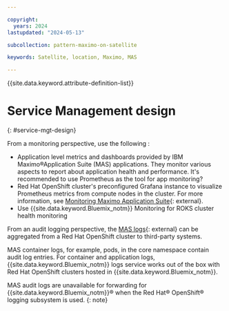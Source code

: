 ```yaml
---

copyright:
  years: 2024
lastupdated: "2024-05-13"

subcollection: pattern-maximo-on-satellite

keywords: Satellite, location, Maximo, MAS

---
```


{{site.data.keyword.attribute-definition-list}}

# Service Management design
{: #service-mgt-design}

From a monitoring perspective, use the following :
- Application level metrics and dashboards provided by IBM Maximo®Application Suite (MAS) applications. They monitor various aspects to report about application health and performance. It's recommended to use Prometheus as the tool for app monitoring?
- Red Hat OpenShift cluster's preconfigured Grafana instance to visualize Prometheus metrics from compute nodes in the cluster. For more information, see [Monitoring Maximo Application Suite](https://www.ibm.com/docs/en/mas-cd/continuous-delivery?topic=monitoring){: external}.
- Use {{site.data.keyword.Bluemix_notm}} Monitoring for ROKS cluster health monitoring

From an audit logging perspective, the [MAS logs](https://www.ibm.com/docs/en/mas-cd/continuous-delivery?topic=administering-audit-logging-in-maximo-application-suite){: external} can be aggregated from a Red Hat OpenShift cluster to third-party systems.

MAS container logs, for example, pods, in the core namespace contain audit log entries. For container and application logs, {{site.data.keyword.Bluemix_notm}} logs service works out of the box with Red Hat OpenShift clusters hosted in {{site.data.keyword.Bluemix_notm}}.

 MAS audit logs are unavailable for forwarding for {{site.data.keyword.Bluemix_notm}}® when the Red Hat® OpenShift® logging subsystem is used.
 {: note}
